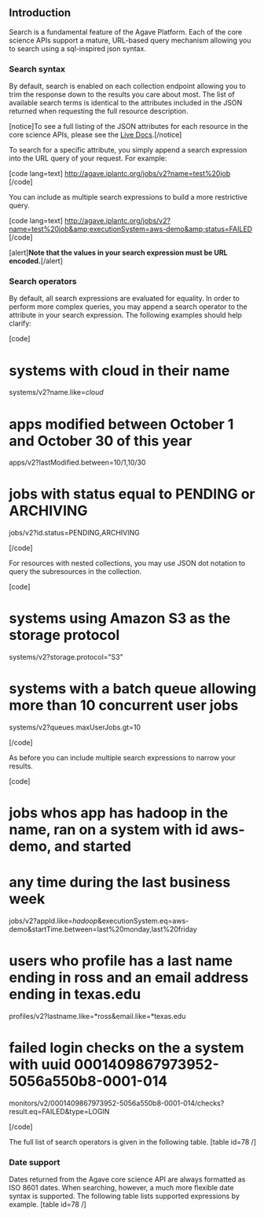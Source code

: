 <h2>Introduction</h2>

Search is a fundamental feature of the Agave Platform. Each of the core science APIs support a mature, URL-based query mechanism allowing you to search using a sql-inspired json syntax.

<h3>Search syntax</h3>

By default, search is enabled on each collection endpoint allowing you to trim the response down to the results you care about most. The list of available search terms is identical to the attributes included in the JSON returned when requesting the full resource description.

[notice]To see a full listing of the JSON attributes for each resource in the core science APIs, please see the <a href="http://agaveapi.co/documentation/live-docs/" title="Live Documentation">Live Docs</a>.[/notice]

To search for a specific attribute, you simply append a search expression into the URL query of your request. For example:

[code lang=text]
http://agave.iplantc.org/jobs/v2?name=test%20job  
[/code]

You can include as multiple search expressions to build a more restrictive query.

[code lang=text]
http://agave.iplantc.org/jobs/v2?name=test%20job&amp;executionSystem=aws-demo&amp;status=FAILED  
[/code]

[alert]<b>Note that the values in your search expression must be URL encoded.</b>[/alert]

<h3>Search operators</h3>

By default, all search expressions are evaluated for equality. In order to perform more complex queries, you may append a search operator to the attribute in your search expression. The following examples should help clarify:

[code] 
  
# systems with cloud in their name  
systems/v2?name.like=*cloud*
  
# apps modified between October 1 and October 30 of this year  
apps/v2?lastModified.between=10/1,10/30
  
# jobs with status equal to PENDING or ARCHIVING  
jobs/v2?id.status=PENDING,ARCHIVING
  
[/code]

For resources with nested collections, you may use JSON dot notation to query the subresources in the collection.

[code]  
  
# systems using Amazon S3 as the storage protocol  
systems/v2?storage.protocol=&quot;S3&quot;
  
# systems with a batch queue allowing more than 10 concurrent user jobs  
systems/v2?queues.maxUserJobs.gt=10 
  
[/code]

As before you can include multiple search expressions to narrow your results.

[code]  
  
# jobs whos app has hadoop in the name, ran on a system with id aws-demo, and started
# any time during the last business week
jobs/v2?appId.like=*hadoop*&amp;executionSystem.eq=aws-demo&amp;startTime.between=last%20monday,last%20friday  

# users who profile has a last name ending in ross and an email address ending in texas.edu   
profiles/v2?lastname.like=*ross&amp;email.like=*texas.edu  

# failed login checks on the a system with uuid 0001409867973952-5056a550b8-0001-014
monitors/v2/0001409867973952-5056a550b8-0001-014/checks?result.eq=FAILED&amp;type=LOGIN  
  
[/code]

The full list of search operators is given in the following table.
[table id=78 /]

<h3>Date support</h3>

Dates returned from the Agave core science API are always formatted as ISO 8601 dates. When searching, however, a much more flexible date syntax is supported. The following table lists supported expressions by example.
[table id=78 /]